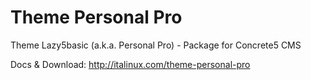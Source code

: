 # Theme Personal Pro
Theme Lazy5basic (a.k.a. Personal Pro) - Package for Concrete5 CMS

Docs & Download: http://italinux.com/theme-personal-pro
